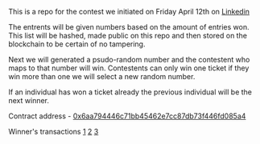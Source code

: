 This is a repo for the contest we initiated on Friday April 12th on [Linkedin](https://www.linkedin.com/feed/update/urn:li:activity:6522477165399932928/)

The entrents will be given numbers based on the amount of entries won. This list will be hashed, made public on this repo and then stored on the blockchain to be certain of no tampering. 

Next we will generated a psudo-random number and the contestent who maps to that number will win. Contestents can only win one ticket if they win more than one we will select a new random number.

If an individual has won a ticket already the previous individual will be the next winner.

Contract address - [0x6aa794446c71bb45462e7cc87db73f446fd085a4](https://ropsten.etherscan.io/address/0x6aa794446c71bb45462e7cc87db73f446fd085a4)

Winner's transactions 
[1](https://ropsten.etherscan.io/tx/0xd8ee883760dbc21063e444f2095aec3167b55a5410058e44be3adcef717c06d7)
[2](https://ropsten.etherscan.io/tx/0xcd59c9b38416595fae10454e15b243fdb6122246f86a4e2fe50702bb6158bca8)
[3](https://ropsten.etherscan.io/tx/0xa6dc37b72ae90a2751b0404771758fcdd3e8af531782e5a54c114e6fbe65efce)